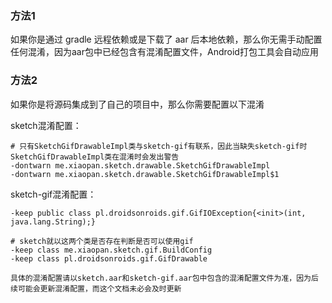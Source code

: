 ### 方法1
如果你是通过 gradle 远程依赖或是下载了 aar 后本地依赖，那么你无需手动配置任何混淆，因为aar包中已经包含有混淆配置文件，Android打包工具会自动应用


### 方法2

如果你是将源码集成到了自己的项目中，那么你需要配置以下混淆

sketch混淆配置：

```proguard
# 只有SketchGifDrawableImpl类与sketch-gif有联系，因此当缺失sketch-gif时SketchGifDrawableImpl类在混淆时会发出警告
-dontwarn me.xiaopan.sketch.drawable.SketchGifDrawableImpl
-dontwarn me.xiaopan.sketch.drawable.SketchGifDrawableImpl$1
```

sketch-gif混淆配置：

```proguard
-keep public class pl.droidsonroids.gif.GifIOException{<init>(int, java.lang.String);}

# sketch就以这两个类是否存在判断是否可以使用gif
-keep class me.xiaopan.sketch.gif.BuildConfig
-keep class pl.droidsonroids.gif.GifDrawable
```

`具体的混淆配置请以sketch.aar和sketch-gif.aar包中包含的混淆配置文件为准，因为后续可能会更新混淆配置，而这个文档未必会及时更新`
